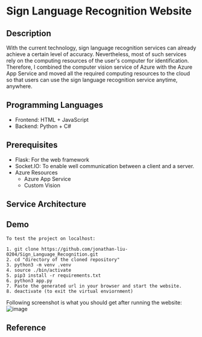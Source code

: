# Sign Language Recognition Website

## Description
With the current technology, sign language recognition services can already achieve a certain level of accuracy. Nevertheless, most of such services rely on the computing resources of the user's computer for identification. Therefore, I combined the computer vision service of Azure with the Azure App Service and moved all the required computing resources to the cloud so that users can use the sign language recognition service anytime, anywhere.

## Programming Languages
- Frontend: HTML + JavaScript
- Backend: Python + C#


## Prerequisites
- Flask: For the web framework
- Socket.IO: To enable well communication between a client and a server.
- Azure Resources
    - Azure App Service
    - Custom Vision

## Service Architecture

## Demo

```
To test the project on localhost:

1. git clone https://github.com/jonathan-liu-0204/Sign_Language_Recognition.git
2. cd "directory of the cloned repository"
3. python3 -m venv .venv
4. source ./bin/activate
5. pip3 install -r requirements.txt
6. python3 app.py
7. Paste the generated url in your browser and start the website.
8. deactivate (to exit the virtual enviornment)
```

Following screenshot is what you should get after running the website:
![image](https://github.com/jonathan-liu-0204/Sign_Language_Recognition/blob/main/Screenshot%20of%20the%20Sign%20Recognition%20Website.png)

## Reference

